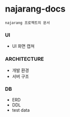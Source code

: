 # najarang-docs
    najarang 프로젝트의 문서

### UI
- UI 화면 캡쳐

### ARCHITECTURE
- 개발 환경
- 서버 구조

### DB
- ERD
- DDL
- test data

